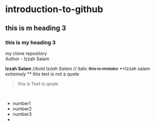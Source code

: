 # introduction-to-github
## this is m heading 3
### this is my heading 3
my clone repository 
<br/>
Author - Izzah Salam 
<br/>

**Izzah Salam** //bold
_Izzah Salam_ // italic 
~~this is mistake~~
**Izzah salam _extremely_ **
this text is not a quote
> this is Text is qoute

<br/> 

- number1
- number2
- number3
- 
